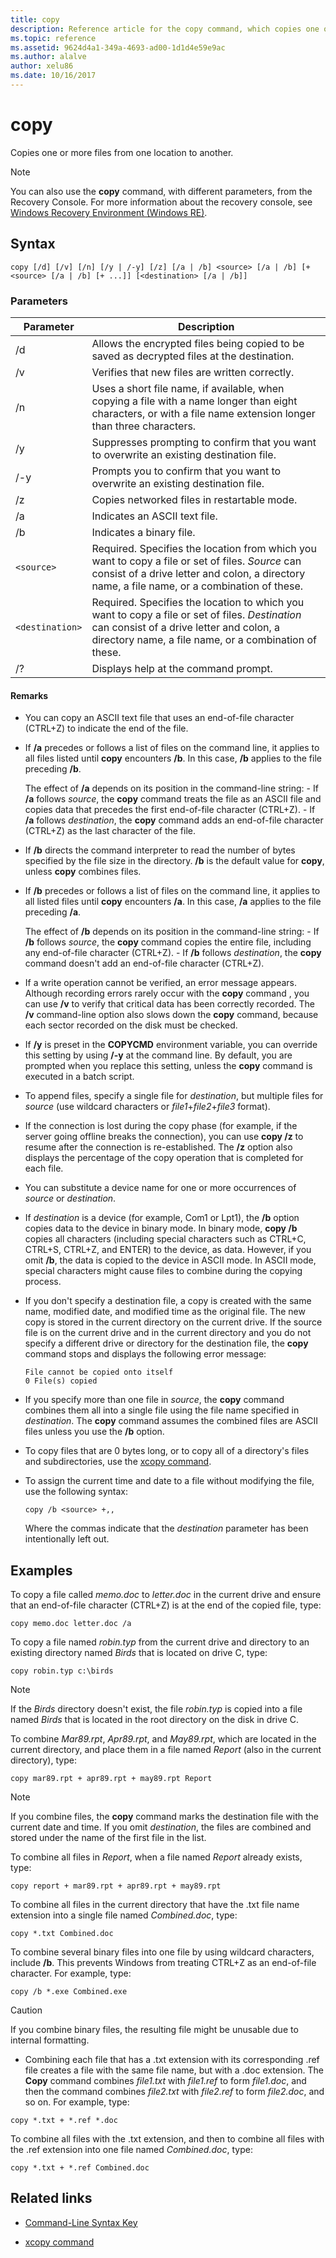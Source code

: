 ```yaml
---
title: copy
description: Reference article for the copy command, which copies one or more files from one location to another.
ms.topic: reference
ms.assetid: 9624d4a1-349a-4693-ad00-1d1d4e59e9ac
ms.author: alalve
author: xelu86
ms.date: 10/16/2017
---
```


# copy

Copies one or more files from one location to another.

> [!NOTE]
> You can also use the **copy** command, with different parameters, from the Recovery Console. For more information about the recovery console, see [Windows Recovery Environment (Windows RE)](/windows-hardware/manufacture/desktop/windows-recovery-environment--windows-re--technical-reference).

## Syntax

```
copy [/d] [/v] [/n] [/y | /-y] [/z] [/a | /b] <source> [/a | /b] [+<source> [/a | /b] [+ ...]] [<destination> [/a | /b]]
```

### Parameters

| Parameter | Description |
| --------- | ----------- |
| /d | Allows the encrypted files being copied to be saved as decrypted files at the destination. |
| /v | Verifies that new files are written correctly. |
| /n | Uses a short file name, if available, when copying a file with a name longer than eight characters, or with a file name extension longer than three characters. |
| /y | Suppresses prompting to confirm that you want to overwrite an existing destination file. |
| /-y | Prompts you to confirm that you want to overwrite an existing destination file. |
| /z | Copies networked files in restartable mode. |
| /a | Indicates an ASCII text file. |
| /b | Indicates a binary file. |
| `<source>` | Required. Specifies the location from which you want to copy a file or set of files. *Source* can consist of a drive letter and colon, a directory name, a file name, or a combination of these. |
| `<destination>` | Required. Specifies the location to which you want to copy a file or set of files. *Destination* can consist of a drive letter and colon, a directory name, a file name, or a combination of these. |
| /? | Displays help at the command prompt. |

#### Remarks

- You can copy an ASCII text file that uses an end-of-file character (CTRL+Z) to indicate the end of the file.

- If **/a** precedes or follows a list of files on the command line, it applies to all files listed until **copy** encounters **/b**. In this case, **/b** applies to the file preceding **/b**.

    The effect of **/a** depends on its position in the command-line string:
      - If **/a** follows *source*, the **copy** command treats the file as an ASCII file and copies data that precedes the first end-of-file character (CTRL+Z).
      - If **/a** follows *destination*, the **copy** command adds an end-of-file character (CTRL+Z) as the last character of the file.

- If **/b** directs the command interpreter to read the number of bytes specified by the file size in the directory. **/b** is the default value for **copy**, unless **copy** combines files.

- If **/b** precedes or follows a list of files on the command line, it applies to all listed files until **copy** encounters **/a**. In this case, **/a** applies to the file preceding **/a**.

    The effect of **/b** depends on its position in the command-line string:
        - If **/b** follows *source*, the **copy** command copies the entire file, including any end-of-file character (CTRL+Z).
        - If **/b** follows *destination*, the **copy** command doesn't add an end-of-file character (CTRL+Z).

- If a write operation cannot be verified, an error message appears. Although recording errors rarely occur with the **copy** command , you can use **/v** to verify that critical data has been correctly recorded. The **/v** command-line option also slows down the **copy** command, because each sector recorded on the disk must be checked.

- If **/y** is preset in the **COPYCMD** environment variable, you can override this setting by using **/-y** at the command line. By default, you are prompted when you replace this setting, unless the **copy** command is executed in a batch script.

- To append files, specify a single file for *destination*, but multiple files for *source* (use wildcard characters or *file1*+*file2*+*file3* format).

- If the connection is lost during the copy phase (for example, if the server going offline breaks the connection), you can use **copy /z** to resume after the connection is re-established. The **/z** option also displays the percentage of the copy operation that is completed for each file.

- You can substitute a device name for one or more occurrences of *source* or *destination*.

- If *destination* is a device (for example, Com1 or Lpt1), the **/b** option copies data to the device in binary mode. In binary mode, **copy /b** copies all characters (including special characters such as CTRL+C, CTRL+S, CTRL+Z, and ENTER) to the device, as data. However, if you omit **/b**, the data is copied to the device in ASCII mode. In ASCII mode, special characters might cause files to combine during the copying process.

- If you don't specify a destination file, a copy is created with the same name, modified date, and modified time as the original file. The new copy is stored in the current directory on the current drive. If the source file is on the current drive and in the current directory and you do not specify a different drive or directory for the destination file, the **copy** command stops and displays the following error message:

    ```
    File cannot be copied onto itself
    0 File(s) copied
    ```

- If you specify more than one file in *source*, the **copy** command combines them all into a single file using the file name specified in *destination*. The **copy** command assumes the combined files are ASCII files unless you use the **/b** option.

- To copy files that are 0 bytes long, or to copy all of a directory's files and subdirectories, use the [xcopy command](xcopy.md).

- To assign the current time and date to a file without modifying the file, use the following syntax:

    ```
    copy /b <source> +,,
    ```

    Where the commas indicate that the *destination* parameter has been intentionally left out.

## Examples

To copy a file called *memo.doc* to *letter.doc* in the current drive and ensure that an end-of-file character (CTRL+Z) is at the end of the copied file, type:

```
copy memo.doc letter.doc /a
```

To copy a file named *robin.typ* from the current drive and directory to an existing directory named *Birds* that is located on drive C, type:

```
copy robin.typ c:\birds
```

> [!NOTE]
> If the *Birds* directory doesn't exist, the file *robin.typ* is copied into a file named *Birds* that is located in the root directory on the disk in drive C.

To combine *Mar89.rpt*, *Apr89.rpt*, and *May89.rpt*, which are located in the current directory, and place them in a file named *Report* (also in the current directory), type:

```
copy mar89.rpt + apr89.rpt + may89.rpt Report
```

> [!NOTE]
> If you combine files, the **copy** command marks the destination file with the current date and time. If you omit *destination*, the files are combined and stored under the name of the first file in the list.

To combine all files in *Report*, when a file named *Report* already exists, type:

```
copy report + mar89.rpt + apr89.rpt + may89.rpt
```

To combine all files in the current directory that have the .txt file name extension into a single file named *Combined.doc*, type:

```
copy *.txt Combined.doc
```

To combine several binary files into one file by using wildcard characters, include **/b**. This prevents Windows from treating CTRL+Z as an end-of-file character. For example, type:

```
copy /b *.exe Combined.exe
```

> [!CAUTION]
> If you combine binary files, the resulting file might be unusable due to internal formatting.

- Combining each file that has a .txt extension with its corresponding .ref file creates a file with the same file name, but with a .doc extension. The **Copy** command combines *file1.txt* with *file1.ref* to form *file1.doc*, and then the command combines *file2.txt* with *file2.ref* to form *file2.doc*, and so on. For example, type:

```
copy *.txt + *.ref *.doc
```

To combine all files with the .txt extension, and then to combine all files with the .ref extension into one file named *Combined.doc*, type:

```
copy *.txt + *.ref Combined.doc
```

## Related links

- [Command-Line Syntax Key](command-line-syntax-key.md)

- [xcopy command](xcopy.md)
